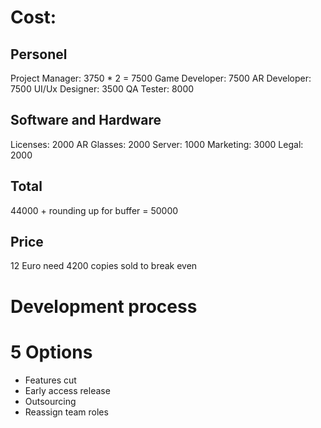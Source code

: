 # Cost:
## Personel
Project Manager: 3750 * 2 = 7500
Game Developer: 7500
AR Developer: 7500
UI/Ux Designer: 3500
QA Tester: 8000

## Software and Hardware
Licenses: 2000
AR Glasses: 2000
Server: 1000
Marketing: 3000
Legal: 2000

## Total
44000 + rounding up for buffer = 50000

## Price
12 Euro
need 4200 copies sold to break even

# Development process

# 5 Options
- Features cut
- Early access release
- Outsourcing
- Reassign team roles
